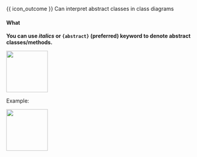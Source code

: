 <span id="prereqs"></span>

<span id="outcomes">{{ icon_outcome }} Can interpret abstract classes in class diagrams</span>

<div id="title">

#### What

</div>

<div id="body">

**You can use _italics_ or `{abstract}` (preferred) keyword to denote abstract classes/methods.**

<img src="{{baseUrl}}/uml/classDiagrams/abstractClasses/what/images/notation.png" height="110" />
<p/>

<tip-box>

Example:

<img src="{{baseUrl}}/uml/classDiagrams/abstractClasses/what/images/staff.png" height="110" />
<p/>

</tip-box>

</div>

<div id="extras">
</div>